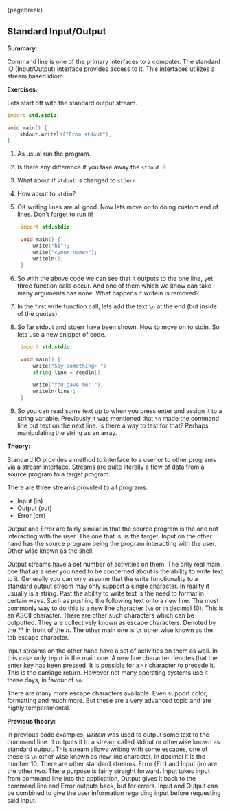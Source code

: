 {pagebreak}

## Standard Input/Output
**Summary:**

Command line is one of the primary interfaces to a computer. The standard IO (Input/Output) interface provides access to it. This interfaces utilizes a stream based idiom.

**Exercises:**

Lets start off with the standard output stream.

```D
import std.stdio;

void main() {
	stdout.writeln("From stdout");
}
```

1. As usual run the program.
2. Is there any difference if you take away the ``stdout.``?
3. What about if ``stdout`` is changed to ``stderr``.
4. How about to ``stdin``?
5. OK writing lines are all good. Now lets move on to doing custom end of lines. Don't forget to run it!

   ```D
    import std.stdio;

    void main() {
        write("hi");
        write("<your name>");
        writeln();
    }
   ```
6. So with the above code we can see that it outputs to the one line, yet three function calls occur. And one of them which we know can take many arguments has none. What happens if writeln is removed?
7. In the first write function call, lets add the text ``\n`` at the end (but inside of the quotes).
8. So far stdout and stderr have been shown. Now to move on to stdin. So lets use a new snippet of code.
   
   ```D
    import std.stdio;
    
    void main() {
        write("Say something> ");
        string line = readln();

        write("You gave me: ");
        writeln(line);
    }
   ```
9. So you can read some text up to when you press enter and assign it to a string variable. Previously it was mentioned that ``\n`` made the command line put text on the next line. Is there a way to test for that? Perhaps manipulating the string as an array.

**Theory:**

Standard IO provides a method to interface to a user or to other programs via a stream interface. Streams are quite literally a flow of data from a source program to a target program.

There are three streams provided to all programs.

* Input (in)
* Output (out)
* Error (err)

Output and Error are fairly similar in that the source program is the one not interacting with the user. The one that is, is the target.
Input on the other hand has the source program being the program interacting with the user. Other wise known as the shell.

Output streams have a set number of activities on them. The only real main one that as a user you need to be concerned about is the ability to write text to it.
Generally you can only assume that the write functionality to a standard output stream may only support a single character. In reality it usually is a string.
Past the ability to write text is the need to format in certain ways. Such as pushing the following text onto a new line. The most commonly way to do this is a new line character (``\n`` or in decimal 10). This is an ASCII character. There are other such characters which can be outputted. They are collectively known as escape characters. Denoted by the *\* in front of the *n*. The other main one is ``\t`` other wise known as the tab escape character.

Input streams on the other hand have a set of activities on them as well. In this case only ``input`` is the main one. A new line character denotes that the enter key has been pressed. It is possible for a ``\r`` character to precede it. This is the carriage return. However not many operating systems use it these days, in favour of ``\n``.

There are many more escape characters available. Even support color, formatting and much more. But these are a very advanced topic and are highly temperamental.

**Previous theory:**

In previous code examples, *writeln* was used to output some text to the command line. It outputs it to a stream called stdout or otherwise known as standard output. This stream allows writing with some escapes, one of these is ``\n`` other wise known as new line character. In decimal it is the number 10.
There are other standard streams. Error (Err) and Input (in) are the other two. There purpose is fairly straight forward. Input takes input from command line into the application, Output gives it back to the command line and Error outputs back, but for errors. Input and Output can be combined to give the user information regarding input before requesting said input.